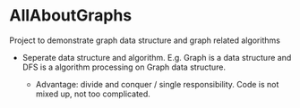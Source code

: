 # AllAboutGraphs
Project to demonstrate graph data structure and graph related algorithms

* Seperate data structure and algorithm. E.g. Graph is a data structure and DFS is a algorithm processing on Graph data structure.

   * Advantage: divide and conquer / single responsibility. Code is not mixed up, not too complicated.


